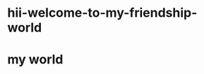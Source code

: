 # hii-welcome-to-my-friendship-world
<DOCTYPE>
<html>
  <body>
    <h1>my world</h1>
  </body>
</html>
